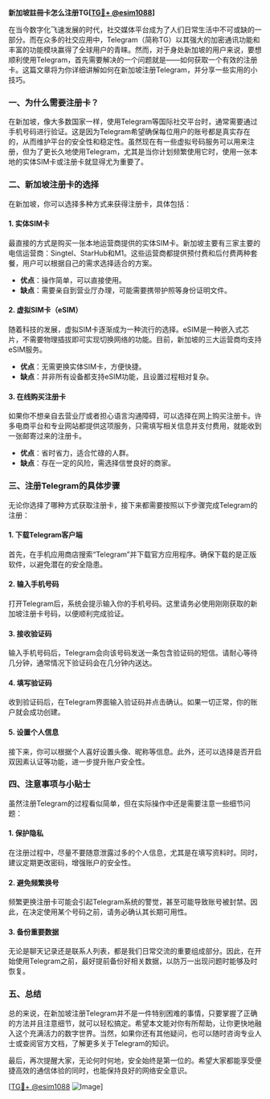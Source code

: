 **新加坡註冊卡怎么注册TG[[TG💪+ @esim1088](https://t.me/s/esim1088)]**

在当今数字化飞速发展的时代，社交媒体平台成为了人们日常生活中不可或缺的一部分。而在众多的社交应用中，Telegram（简称TG）以其强大的加密通讯功能和丰富的功能模块赢得了全球用户的青睐。然而，对于身处新加坡的用户来说，要想顺利使用Telegram，首先需要解决的一个问题就是——如何获取一个有效的注册卡。这篇文章将为你详细讲解如何在新加坡注册Telegram，并分享一些实用的小技巧。

### 一、为什么需要注册卡？

在新加坡，像大多数国家一样，使用Telegram等国际社交平台时，通常需要通过手机号码进行验证。这是因为Telegram希望确保每位用户的账号都是真实存在的，从而维护平台的安全性和稳定性。虽然现在有一些虚拟号码服务可以用来注册，但为了更长久地使用Telegram，尤其是当你计划频繁使用它时，使用一张本地的实体SIM卡或注册卡就显得尤为重要了。

### 二、新加坡注册卡的选择

在新加坡，你可以选择多种方式来获得注册卡，具体包括：

#### 1. 实体SIM卡
最直接的方式是购买一张本地运营商提供的实体SIM卡。新加坡主要有三家主要的电信运营商：Singtel、StarHub和M1。这些运营商都提供预付费和后付费两种套餐，用户可以根据自己的需求选择适合的方案。

- **优点**：操作简单，可以直接使用。
- **缺点**：需要亲自到营业厅办理，可能需要携带护照等身份证明文件。

#### 2. 虚拟SIM卡（eSIM）
随着科技的发展，虚拟SIM卡逐渐成为一种流行的选择。eSIM是一种嵌入式芯片，不需要物理插拔即可实现切换网络的功能。目前，新加坡的三大运营商均支持eSIM服务。

- **优点**：无需更换实体SIM卡，方便快捷。
- **缺点**：并非所有设备都支持eSIM功能，且设置过程相对复杂。

#### 3. 在线购买注册卡
如果你不想亲自去营业厅或者担心语言沟通障碍，可以选择在网上购买注册卡。许多电商平台和专业网站都提供这项服务，只需填写相关信息并支付费用，就能收到一张邮寄过来的注册卡。

- **优点**：省时省力，适合忙碌的人群。
- **缺点**：存在一定的风险，需选择信誉良好的商家。

### 三、注册Telegram的具体步骤

无论你选择了哪种方式获取注册卡，接下来都需要按照以下步骤完成Telegram的注册：

#### 1. 下载Telegram客户端
首先，在手机应用商店搜索“Telegram”并下载官方应用程序。确保下载的是正版软件，以避免潜在的安全隐患。

#### 2. 输入手机号码
打开Telegram后，系统会提示输入你的手机号码。这里请务必使用刚刚获取的新加坡注册卡号码，以便顺利完成验证。

#### 3. 接收验证码
输入手机号码后，Telegram会向该号码发送一条包含验证码的短信。请耐心等待几分钟，通常情况下验证码会在几分钟内送达。

#### 4. 填写验证码
收到验证码后，在Telegram界面输入验证码并点击确认。如果一切正常，你的账户就会成功创建。

#### 5. 设置个人信息
接下来，你可以根据个人喜好设置头像、昵称等信息。此外，还可以选择是否开启双因素认证等功能，进一步提升账户安全性。

### 四、注意事项与小贴士

虽然注册Telegram的过程看似简单，但在实际操作中还是需要注意一些细节问题：

#### 1. 保护隐私
在注册过程中，尽量不要随意泄露过多的个人信息，尤其是在填写资料时。同时，建议定期更改密码，增强账户的安全性。

#### 2. 避免频繁换号
频繁更换注册卡可能会引起Telegram系统的警觉，甚至可能导致账号被封禁。因此，在决定使用某个号码之前，请务必确认其长期可用性。

#### 3. 备份重要数据
无论是聊天记录还是联系人列表，都是我们日常交流的重要组成部分。因此，在开始使用Telegram之前，最好提前备份好相关数据，以防万一出现问题时能够及时恢复。

### 五、总结

总的来说，在新加坡注册Telegram并不是一件特别困难的事情，只要掌握了正确的方法并且注意细节，就可以轻松搞定。希望本文能对你有所帮助，让你更快地融入这个充满活力的数字世界。当然，如果你还有其他疑问，也可以随时咨询专业人士或查阅官方文档，了解更多关于Telegram的知识。

最后，再次提醒大家，无论何时何地，安全始终是第一位的。希望大家都能享受便捷高效的通信体验的同时，也能保持良好的网络安全意识。

[[TG💪+ @esim1088](https://t.me/s/esim1088) ![Image](https://i.postimg.cc/4NQfJmqS/Snipaste-2025-05-13-00-14-12.png)]